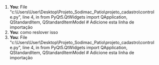 1. **You**:  File "c:\Users\User\Desktop\Projeto_Sodimac_Patio\projeto_cadastro\controle.py", line 4, in <module>
    from PyQt5.QtWidgets import QApplication, QStandardItem, QStandardItemModel # Adicione esta linha de importação
2. **You**: como reslover isso 
3. **You**:  File "c:\Users\User\Desktop\Projeto_Sodimac_Patio\projeto_cadastro\controle.py", line 4, in <module>
    from PyQt5.QtWidgets import QApplication, QStandardItem, QStandardItemModel # Adicione esta linha de importação